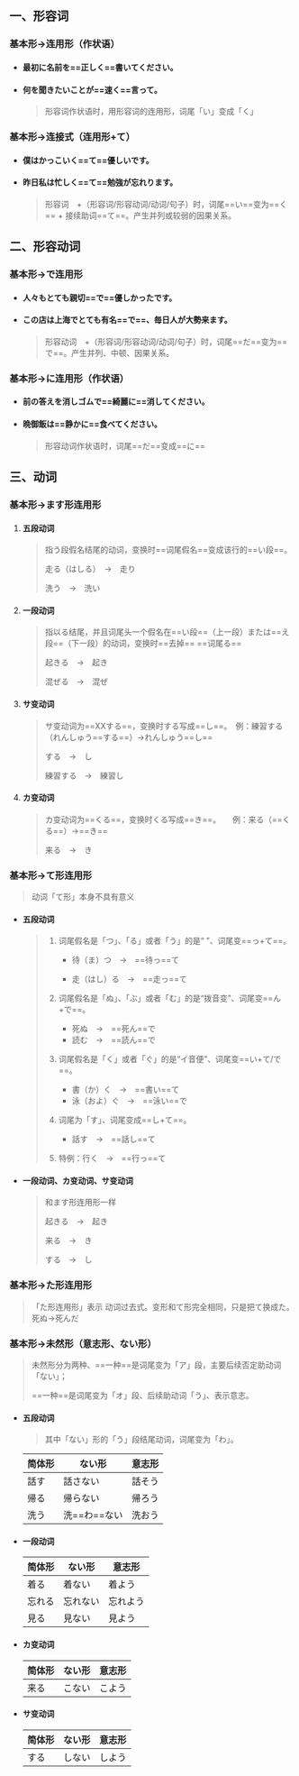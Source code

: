 ## 一、形容词

### 基本形→连用形（作状语）

- #### 最初に名前を==正しく==書いてください。

- #### 何を聞きたいことが==速く==言って。

  > 形容词作状语时，用形容词的连用形，词尾「い」变成「く」

### 基本形→连接式（连用形+て）

- #### 僕はかっこいく==て==優しいです。

- #### 昨日私は忙しく==て==勉強が忘れります。

  > 形容词　+（形容词/形容动词/动词/句子）时，词尾==い==变为==く== + 接续助词==て==。产生并列或较弱的因果关系。

## 二、形容动词

### 基本形→で连用形

- #### 人々もとても親切==で==優しかったです。

- #### この店は上海でとても有名==で==、毎日人が大勢来ます。

  > 形容动词　+（形容词/形容动词/动词/句子）时，词尾==だ==变为==で==。产生并列、中顿、因果关系。

### 基本形→に连用形（作状语）

- #### 前の答えを消しゴムで==綺麗に==消してください。

- #### 晩御飯は==静かに==食べてください。

  > 形容动词作状语时，词尾==だ==变成==に==

## 三、动词

> 

### 基本形→ます形连用形

1. #### 五段动词

   > 指う段假名结尾的动词，变换时==词尾假名==变成该行的==い段==。
   >
   > 走る（はしる）　→　走り
   >
   > 洗う　→　洗い

2. #### 一段动词

   > 指以る结尾，并且词尾头一个假名在==い段==（上一段）または==え段==（下一段）的动词，变换时==去掉== ==词尾る==
   >
   > 起きる　→　起き
   >
   > 混ぜる　→　混ぜ

3. #### サ变动词

   > サ变动词为==XXする==，变换时する写成==し==。　例：練習する（れんしゅう==する==）→れんしゅう==し==
   >
   > する　→　し
   >
   > 練習する　→　練習し

4. #### カ变动词

   > カ变动词为==くる==，变换时くる写成==き==。　　例：来る（==くる==）→==き==
   >
   > 来る　→　き

### 基本形→て形连用形

> 动词「て形」本身不具有意义

- #### 五段动词

  > 1. 词尾假名是「つ」、「る」或者「う」的是“	”、词尾变==っ+て==。
  >
  >    - 待（ま）つ　→　==待っ==て           
  >
  >    - 走（はし）る　→　==走っ==て
  > 2. 词尾假名是「ぬ」、「ぶ」或者「む」的是“拨音变”、词尾变==ん+で==。
  >
  >    - 死ぬ　→　==死ん==で
  >    - 読む　→　==読ん==で
  > 3. 词尾假名是「く」或者「ぐ」的是“イ音便”、词尾变==い+て/で==。　
  >
  >    - 書（か）く　→　==書い==て
  >    - 泳（およ）ぐ　→　==泳い==で
  > 4. 词尾为「す」、词尾变成==し+て==。
  >
  >    - 話す　→　==話し==て
  > 5. 特例：行く　→　==行っ==て

- #### 一段动词、カ变动词、サ变动词

  > 和ます形连用形一样  
  >
  > 起きる　→　起き
  >
  > 来る　→　き
  >
  > する　→　し

### 基本形→た形连用形

> 「た形连用形」表示 动词过去式。变形和て形完全相同，只是把て换成た。　死ぬ→死んだ

### 基本形→未然形（意志形、ない形）

> 未然形分为两种、==一种==是词尾变为「ア」段，主要后续否定助动词「ない」；
>
> ==一种==是词尾变为「オ」段、后续助动词「う」、表示意志。

- #### 五段动词

  > 其中「ない」形的「う」段结尾动词，词尾变为「わ」。

  | 简体形 | ない形       | 意志形 |
  | ------ | ------------ | ------ |
  | 話す   | 話さない     | 話そう |
  | 帰る   | 帰らない     | 帰ろう |
  | 洗う   | 洗==わ==ない | 洗おう |

- #### 一段动词

  | 简体形 | ない形   | 意志形   |
  | ------ | -------- | -------- |
  | 着る   | 着ない   | 着よう   |
  | 忘れる | 忘れない | 忘れよう |
  | 見る   | 見ない   | 見よう   |

- #### カ变动词

  | 简体形 | ない形 | 意志形 |
  | ------ | ------ | ------ |
  | 来る   | こない | こよう |

- #### サ变动词

  | 简体形 | ない形 | 意志形 |
  | ------ | ------ | ------ |
  | する   | しない | しよう |
